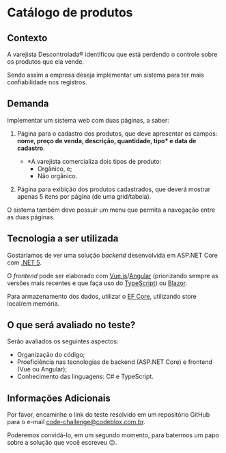 # Catálogo de produtos

## Contexto

A varejista Descontrolada® identificou que está perdendo o controle sobre os produtos que ela vende.

Sendo assim a  empresa deseja implementar um sistema para ter mais confiabilidade nos registros.

## Demanda

Implementar um sistema web com duas páginas, a saber:

1. Página para o cadastro dos produtos, que deve apresentar os campos: **nome, preço de venda, descrição, quantidade, tipo\* e data de cadastro**.
    - *A varejista comercializa dois tipos de produto:
        - Orgânico, e;
        - Não orgânico.

2. Página para exibição dos produtos cadastrados, que deverá mostrar apenas 5 itens por página (de uma grid/tabela).

O sistema também deve possuir um menu que permita a navegação entre as duas páginas.

## Tecnologia a ser utilizada

Gostaríamos de ver uma solução *backend* desenvolvida em ASP.NET Core com [.NET 5](https://dotnet.microsoft.com/download/dotnet/5.0).

O *frontend* pode ser elaborado com [Vue.js](https://vuejs.org/)/[Angular](https://angular.io/) (priorizando sempre as versões mais recentes e que faça uso do [TypeScript](https://www.typescriptlang.org/)) ou [Blazor](https://dotnet.microsoft.com/en-us/apps/aspnet/web-apps/blazor).

Para armazenamento dos dados, utilizar o [EF Core](https://github.com/dotnet/efcore), utilizando store local/em memória.

## O que será avaliado no teste?

Serão avaliados os seguintes aspectos:
- Organização do código;
- Proeficiência nas tecnologias de backend (ASP.NET Core) e frontend (Vue ou Angular);
- Conhecimento das linguagens: C# e TypeScript.

## Informações Adicionais

Por favor, encaminhe o link do teste resolvido em um repositório GitHub para o e-mail [code-challenge@codeblox.com.br](mailto:code-challenge@codeblox.com.br).

Poderemos convidá-lo, em um segundo momento, para batermos um papo sobre a solução que você escreveu 😉.
